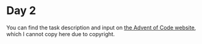 # Day 2

You can find the task description and input on [the Advent of Code website](https://adventofcode.com/2021/day/2), which I cannot copy here due to copyright.